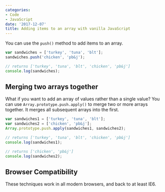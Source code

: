```yaml
---
categories:
- Code
- JavaScript
date: '2017-12-07'
title: Adding items to an array with vanilla JavaScript
---
```


You can use the `push()` method to add items to an array.

```javascript
var sandwiches = ['turkey', 'tuna', 'blt'];
sandwiches.push('chicken', 'pb&j');

// returns ['turkey', 'tuna', 'blt', 'chicken', 'pb&j']
console.log(sandwiches);
```

## Merging two arrays together

What if you want to add an array of values rather than a single value? You can use `Array.prototype.push.apply()` to merge two or more arrays together. It merges all subsequent arrays into the first.

```javascript
var sandwiches1 = ['turkey', 'tuna', 'blt'];
var sandwiches2 = ['chicken', 'pb&j'];
Array.prototype.push.apply(sandwiches1, sandwiches2);

// returns ['turkey', 'tuna', 'blt', 'chicken', 'pb&j']
console.log(sandwiches1);

// returns ['chicken', 'pb&j']
console.log(sandwiches2);
```

## Browser Compatibility

These techniques work in all modern browsers, and back to at least IE6.